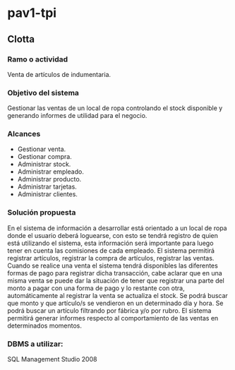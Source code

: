 # pav1-tpi
## Clotta
### Ramo o actividad
Venta de artículos de indumentaria.
### Objetivo del sistema
Gestionar las ventas de un local de ropa controlando el stock disponible y generando informes de utilidad para el negocio.
### Alcances
* Gestionar venta.
* Gestionar compra.
* Administrar stock.
* Administrar empleado.
* Administrar producto.
* Administrar tarjetas.
* Administrar clientes.
### Solución propuesta
En el sistema de información a desarrollar está orientado a un local de ropa donde el usuario deberá loguearse, con esto se tendrá registro de quien está utilizando el sistema, esta información será importante para luego tener en cuenta las comisiones de cada empleado.
El sistema permitirá registrar artículos, registrar la compra de artículos, registrar las ventas. Cuando se realice una venta el sistema tendrá disponibles las diferentes formas de pago para registrar dicha transacción, cabe aclarar que en una misma venta se puede dar la situación de tener que registrar una parte del monto a pagar con una forma de pago y lo restante con otra, automáticamente al registrar la venta se actualiza el stock.
Se podrá buscar que monto y que artículo/s se vendieron en un determinado día y hora.
Se podrá buscar un artículo filtrando por fábrica y/o por rubro.
El sistema permitirá generar informes respecto al comportamiento de las ventas en determinados momentos.
### DBMS a utilizar: 
SQL Management Studio 2008
